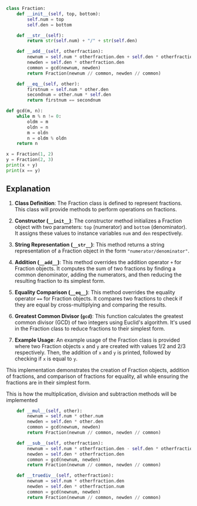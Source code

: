 ```python
class Fraction:
    def __init__(self, top, bottom):
        self.num = top
        self.den = bottom

    def __str__(self):
        return str(self.num) + "/" + str(self.den)

    def __add__(self, otherfraction):
        newnum = self.num * otherfraction.den + self.den * otherfraction.num
        newden = self.den * otherfraction.den
        common = gcd(newnum, newden)
        return Fraction(newnum // common, newden // common)

    def __eq__(self, other):
        firstnum = self.num * other.den
        secondnum = other.num * self.den
        return firstnum == secondnum

def gcd(m, n):
    while m % n != 0:
        oldm = m
        oldn = n
        m = oldn
        n = oldm % oldn
    return n

x = Fraction(1, 2)
y = Fraction(2, 3)
print(x + y)
print(x == y)
```

## Explanation
1. **Class Definition**: The Fraction class is defined to represent fractions. This class will provide methods to perform operations on fractions.

2. **Constructor (`__init__`)**: The constructor method initializes a Fraction object with two parameters: `top` (numerator) and `bottom` (denominator). It assigns these values to instance variables `num` and `den` respectively.

3. **String Representation (`__str__`)**: This method returns a string representation of a Fraction object in the form `"numerator/denominator"`.

4. **Addition (`__add__`)**: This method overrides the addition operator `+` for Fraction objects. It computes the sum of two fractions by finding a common denominator, adding the numerators, and then reducing the resulting fraction to its simplest form.

5. **Equality Comparison (`__eq__`)**: This method overrides the equality operator `==` for Fraction objects. It compares two fractions to check if they are equal by cross-multiplying and comparing the results.

6. **Greatest Common Divisor (`gcd`)**: This function calculates the greatest common divisor (GCD) of two integers using Euclid's algorithm. It's used in the Fraction class to reduce fractions to their simplest form.

7. **Example Usage**: An example usage of the Fraction class is provided where two Fraction objects `x` and `y` are created with values 1/2 and 2/3 respectively. Then, the addition of `x` and `y` is printed, followed by checking if `x` is equal to `y`.

This implementation demonstrates the creation of Fraction objects, addition of fractions, and comparison of fractions for equality, all while ensuring the fractions are in their simplest form.


This is how the multiplication, division and subtraction methods will be implemented
```python
    def __mul__(self, other):
        newnum = self.num * other.num
        newden = self.den * other.den
        common = gcd(newnum, newden)
        return Fraction(newnum // common, newden // common)

    def __sub__(self, otherfraction):
        newnum = self.num * otherfraction.den - self.den * otherfraction.num
        newden = self.den * otherfraction.den
        common = gcd(newnum, newden)
        return Fraction(newnum // common, newden // common)

    def __truediv__(self, otherfraction):
        newnum = self.num * otherfraction.den
        newden = self.den * otherfraction.num
        common = gcd(newnum, newden)
        return Fraction(newnum // common, newden // common)
```
